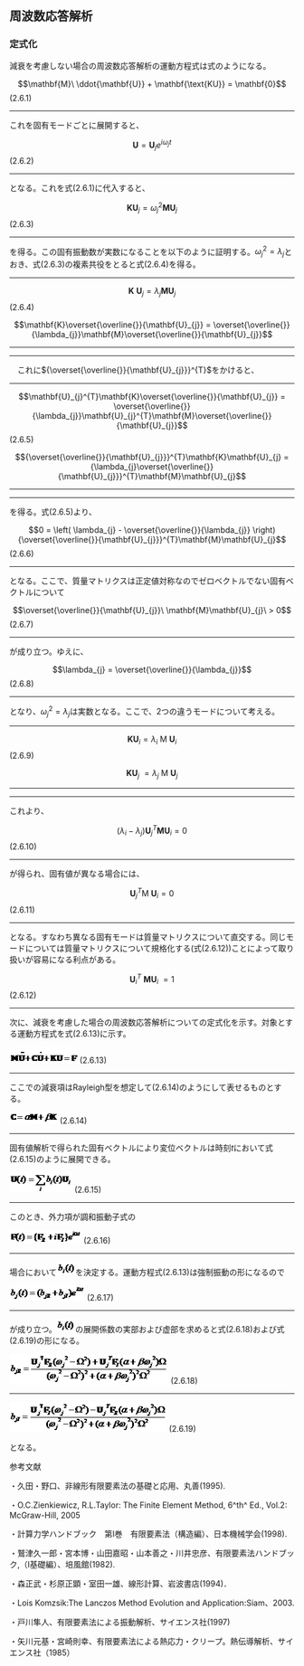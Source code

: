 ## 周波数応答解析

### 定式化

減衰を考慮しない場合の周波数応答解析の運動方程式は式のようになる。

  $$\mathbf{M}\ \ddot{\mathbf{U}} + \mathbf{\text{KU}} = \mathbf{0}$$   (2.6.1)
  --------------------------------------------------------------------- ---------

これを固有モードごとに展開すると、

  $$\mathbf{U} = \mathbf{U}_{j}e^{i\omega_{j}t}$$   (2.6.2)
  ------------------------------------------------- ---------

となる。これを式(2.6.1)に代入すると、

  $$\mathbf{K}\mathbf{U}_{j} = \omega_{j}^{2}\mathbf{M}\mathbf{U}_{j}$$   (2.6.3)
  ----------------------------------------------------------------------- ---------

を得る。この固有振動数が実数になることを以下のように証明する。$\omega_{j}^{2} = \lambda_{j}$とおき、式(2.6.3)の複素共役をとると式(2.6.4)を得る。

  ---------------------------------------------------------------------------------------------------------------------------------------------------
  $$\mathbf{K}\ \mathbf{U}_{j} = \lambda_{j}\mathbf{M}\mathbf{U}_{j}$$                                                                      (2.6.4)

  $$\mathbf{K}\overset{\overline{}}{\mathbf{U}_{j}} = \overset{\overline{}}{\lambda_{j}}\mathbf{M}\overset{\overline{}}{\mathbf{U}_{j}}$$   
  ----------------------------------------------------------------------------------------------------------------------------------------- ---------
  ---------------------------------------------------------------------------------------------------------------------------------------------------

　これに${\overset{\overline{}}{\mathbf{U}_{j}}}^{T}$をかけると、

  ---------------------------------------------------------------------------------------------------------------------------------------------------------------------------------------
  $$\mathbf{U}_{j}^{T}\mathbf{K}\overset{\overline{}}{\mathbf{U}_{j}} = \overset{\overline{}}{\lambda_{j}}\mathbf{U}_{j}^{T}\mathbf{M}\overset{\overline{}}{\mathbf{U}_{j}}$$   (2.6.5)

  $${\overset{\overline{}}{\mathbf{U}_{j}}}^{T}\mathbf{K}\mathbf{U}_{j} = {\lambda_{j}\overset{\overline{}}{\mathbf{U}_{j}}}^{T}\mathbf{M}\mathbf{U}_{j}$$                      
  ----------------------------------------------------------------------------------------------------------------------------------------------------------------------------- ---------
  ---------------------------------------------------------------------------------------------------------------------------------------------------------------------------------------

を得る。式(2.6.5)より、

  $$0 = \left( \lambda_{j} - \overset{\overline{}}{\lambda_{j}} \right){\overset{\overline{}}{\mathbf{U}_{j}}}^{T}\mathbf{M}\mathbf{U}_{j}$$   (2.6.6)
  -------------------------------------------------------------------------------------------------------------------------------------------- ---------

となる。ここで、質量マトリクスは正定値対称なのでゼロベクトルでない固有ベクトルについて

  $$\overset{\overline{}}{\mathbf{U}_{j}}\ \mathbf{M}\mathbf{U}_{j}\  > 0$$   (2.6.7)
  --------------------------------------------------------------------------- ---------

が成り立つ。ゆえに、

  $$\lambda_{j} = \overset{\overline{}}{\lambda_{j}}$$   (2.6.8)
  ------------------------------------------------------ ---------

となり、$\omega_{j}^{2} = \lambda_{j}$は実数となる。ここで、2つの違うモードについて考える。

  -------------------------------------------------------------------------------------------
  $$\mathbf{K}\mathbf{U}_{i} = \lambda_{i}\ \mathbf{\text{M\ }}\mathbf{U}_{i}$$     (2.6.9)

  $$\mathbf{K}\mathbf{U}_{j}\  = \lambda_{j}\ \mathbf{\text{M\ }}\mathbf{U}_{j}$$   
  --------------------------------------------------------------------------------- ---------
  -------------------------------------------------------------------------------------------

これより、

  $$\left( \lambda_{i} - \lambda_{j} \right)\mathbf{U}_{j}^{T}\mathbf{M}\mathbf{U}_{i} = 0$$   (2.6.10)
  -------------------------------------------------------------------------------------------- ----------

が得られ、固有値が異なる場合には、

  $$\mathbf{U}_{j}^{T}\mathbf{\text{M\ }}\mathbf{U}_{i} = 0$$   (2.6.11)
  ------------------------------------------------------------- ----------

となる。すなわち異なる固有モードは質量マトリクスについて直交する。同じモードについては質量マトリクスについて規格化する(式(2.6.12))ことによって取り扱いが容易になる利点がある。

  $$\mathbf{U}_{i}^{T}\ \mathbf{M}\mathbf{U}_{i}\  = 1$$   (2.6.12)
  -------------------------------------------------------- ----------

次に、減衰を考慮した場合の周波数応答解析についての定式化を示す。対象とする運動方程式を式(2.6.13)に示す。

  ![](media/image195.png)   (2.6.13)
  ------------------------- ----------

ここでの減衰項はRayleigh型を想定して(2.6.14)のようにして表せるものとする。

  ![](media/image196.png)   (2.6.14)
  ------------------------- ----------

固有値解析で得られた固有ベクトルにより変位ベクトルは時刻*t*において式(2.6.15)のように展開できる。

  ![](media/image197.png)   (2.6.15)
  ------------------------- ----------

このとき、外力項が調和振動子式の

  ![](media/image198.png)   (2.6.16)
  ------------------------- ----------

場合において![](media/image199.png)を決定する。運動方程式(2.6.13)は強制振動の形になるので

  ![](media/image200.png)   (2.6.17)
  ------------------------- ----------

が成り立つ。![](media/image199.png)の展開係数の実部および虚部を求めると式(2.6.18)および式(2.6.19)の形になる。

  ![](media/image201.png)   (2.6.18)
  ------------------------- ----------
  ![](media/image202.png)   (2.6.19)

となる。

参考文献

・久田・野口、非線形有限要素法の基礎と応用、丸善(1995).

・O.C.Zienkiewicz, R.L.Taylor: The Finite Element Method, 6^th^ Ed.,
Vol.2: McGraw-Hill, 2005

・計算力学ハンドブック　第I巻　有限要素法（構造編）、日本機械学会(1998).

・鷲津久一郎・宮本博・山田嘉昭・山本善之・川井忠彦、有限要素法ハンドブック,（I基礎編）、培風館(1982).

・森正武・杉原正顕・室田一雄、線形計算、岩波書店(1994)．

・Lois Komzsik:The Lanczos Method Evolution and Application:Siam、2003.

・戸川隼人、有限要素法による振動解析、サイエンス社(1997)

・矢川元基・宮崎則幸、有限要素法による熱応力・クリープ。熱伝導解析、サイエンス社（1985）

